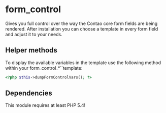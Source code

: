 # form_control

Gives you full control over the way the Contao core form fields are being rendered.
After installation you can choose a template in every form field and adjust it to your needs.

## Helper methods
To display the available variables in the template use the following method within your form_control_*``template:

```php
<?php $this->dumpFormControlVars(); ?>
```

## Dependencies

This module requires at least PHP 5.4!